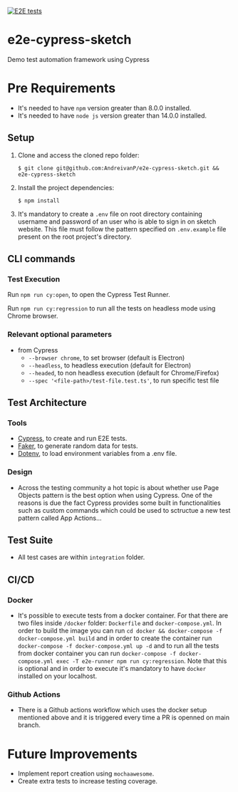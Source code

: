 [![E2E tests](https://github.com/AndreivanP/e2e-cypress-sketch/actions/workflows/ci.yml/badge.svg)](https://github.com/AndreivanP/e2e-cypress-sketch/actions/workflows/ci.yml)

# e2e-cypress-sketch
Demo test automation framework using Cypress

# Pre Requirements
- It's needed to have `npm` version greater than 8.0.0 installed.
- It's needed to have `node js` version greater than 14.0.0 installed.

## Setup

1. Clone and access the cloned repo folder:

    `$ git clone git@github.com:AndreivanP/e2e-cypress-sketch.git && e2e-cypress-sketch`

2. Install the project dependencies:

    `$ npm install`

3. It's mandatory to create a `.env` file on root directory containing username and password of an user who is able to sign in on sketch website. This file must follow the pattern specified on `.env.example` file present on the root project's directory.

## CLI commands
### Test Execution

Run `npm run cy:open`, to open the Cypress Test Runner.

Run `npm run cy:regression` to run all the tests on headless mode using Chrome browser.

### Relevant optional parameters

* from Cypress
  * `--browser chrome`, to set browser (default is Electron)
  * `--headless`, to headless execution (default for Electron)
  * `--headed`, to non headless execution (default for Chrome/Firefox)
  * `--spec '<file-path>/test-file.test.ts'`, to run specific test file

## Test Architecture
### Tools

* [Cypress][test-tool], to create and run E2E tests.
* [Faker][data-tool], to generate random data for tests.
* [Dotenv][env-tool], to load environment variables from a .env file.

### Design

* Across the testing community a hot topic is about whether use Page Objects pattern is the best option when using Cypress. One of the reasons is due the fact Cypress provides some built in functionalities such as custom commands which could be used to sctructue a new test pattern called App Actions...

## Test Suite

- All test cases are within `integration` folder. 


## CI/CD
### Docker

- It's possible to execute tests from a docker container. For that there are two files inside `/docker` folder: `Dockerfile` and `docker-compose.yml`. In order to build the image you can run `cd docker && docker-compose -f docker-compose.yml build` and in order to create the container run `docker-compose -f docker-compose.yml up -d` and to run all the tests from docker container you can run `docker-compose -f docker-compose.yml exec -T e2e-runner npm run cy:regression`. Note that this is optional and in order to execute it's mandatory to have `docker` installed on your localhost.

### Github Actions

- There is a Github actions workflow which uses the docker setup mentioned above and it is triggered every time a PR is openned on main branch.

# Future Improvements

- Implement report creation using `mochaawesome`.
- Create extra tests to increase testing coverage.

<!-- Links list -->
[test-tool]: https://www.cypress.io/how-it-works
[data-tool]: https://www.npmjs.com/package/@faker-js/faker
[env-tool]: https://www.npmjs.com/package/dotenv